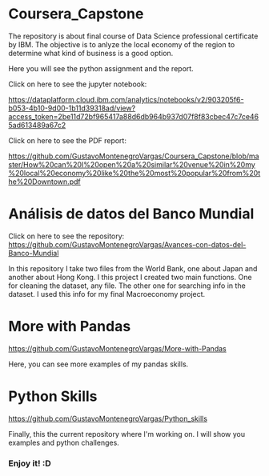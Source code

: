 # Coursera_Capstone
The repository is about final course of Data Science professional certificate by IBM.
The objective is to anlyze the local economy of the region to determine what kind of business is a good option.

Here you will see the python assignment and the report. 

Click on here to see the jupyter notebook:

https://dataplatform.cloud.ibm.com/analytics/notebooks/v2/903205f6-b053-4b10-9d00-1b11d39318ad/view?access_token=2be11d72bf965417a88d6db964b937d07f8f83cbec47c7ce465ad613489a67c2

Click on here to see the PDF report:

https://github.com/GustavoMontenegroVargas/Coursera_Capstone/blob/master/How%20can%20I%20open%20a%20similar%20venue%20in%20my%20local%20economy%20like%20the%20most%20popular%20from%20the%20Downtown.pdf

# Análisis de datos del Banco Mundial

Click on here to see the repository:
https://github.com/GustavoMontenegroVargas/Avances-con-datos-del-Banco-Mundial

In this repository I take two files from the World Bank, one about Japan and another about Hong Kong. 
I this project I created two main functions. One for cleaning the dataset, any file. The other one for searching info in the dataset.
I used this info for my final Macroeconomy project. 

# More with Pandas

https://github.com/GustavoMontenegroVargas/More-with-Pandas

Here, you can see more examples of my pandas skills. 

# Python Skills

https://github.com/GustavoMontenegroVargas/Python_skills

Finally, this the current repository where I'm working on. 
I will show you examples and python challenges.

### Enjoy it! :D
